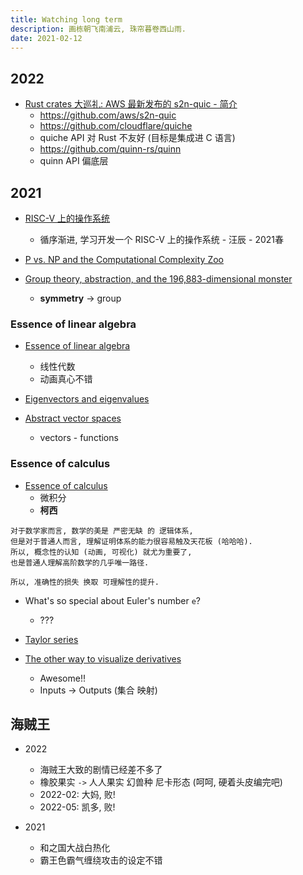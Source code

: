 ```yaml
---
title: Watching long term
description: 画栋朝飞南浦云, 珠帘暮卷西山雨.
date: 2021-02-12
---
```


## 2022

* [Rust crates 大巡礼: AWS 最新发布的 s2n-quic - 简介](https://www.bilibili.com/video/BV19m4y197Jm)
  - https://github.com/aws/s2n-quic
  - https://github.com/cloudflare/quiche
  - quiche API 对 Rust 不友好 (目标是集成进 C 语言)
  - https://github.com/quinn-rs/quinn
  - quinn API 偏底层

## 2021

* [RISC-V 上的操作系统](https://www.bilibili.com/video/BV1Q5411w7z5)
  - 循序渐进, 学习开发一个 RISC-V 上的操作系统 - 汪辰 - 2021春

* [P vs. NP and the Computational Complexity Zoo](https://www.youtube.com/watch?v=YX40hbAHx3s)

* [Group theory, abstraction, and the 196,883-dimensional monster](https://www.youtube.com/watch?v=mH0oCDa74tE)
  - **symmetry** -> group

### Essence of linear algebra

* [Essence of linear algebra](https://www.youtube.com/playlist?list=PLZHQObOWTQDPD3MizzM2xVFitgF8hE_ab)
  - 线性代数
  - 动画真心不错

* [Eigenvectors and eigenvalues](https://www.youtube.com/watch?v=PFDu9oVAE-g)

* [Abstract vector spaces](https://www.youtube.com/watch?v=TgKwz5Ikpc8)
  - vectors - functions

### Essence of calculus

* [Essence of calculus](https://www.youtube.com/playlist?list=PLZHQObOWTQDMsr9K-rj53DwVRMYO3t5Yr)
  - 微积分
  - **柯西**

```
对于数学家而言, 数学的美是 严密无缺 的 逻辑体系,
但是对于普通人而言, 理解证明体系的能力很容易触及天花板 (哈哈哈).
所以, 概念性的认知 (动画, 可视化) 就尤为重要了,
也是普通人理解高阶数学的几乎唯一路径.

所以, 准确性的损失 换取 可理解性的提升.
```

* What's so special about Euler's number `e`?
  - ???

* [Taylor series](https://www.youtube.com/watch?v=3d6DsjIBzJ4)

* [The other way to visualize derivatives](https://www.youtube.com/watch?v=CfW845LNObM)
  - Awesome!!
  - Inputs -> Outputs (集合 映射)

## 海贼王

* 2022
  - 海贼王大致的剧情已经差不多了
  - 橡胶果实 `->` 人人果实 幻兽种 尼卡形态 (呵呵, 硬着头皮编完吧)
  - 2022-02: 大妈, 败!
  - 2022-05: 凯多, 败!

* 2021
  - 和之国大战白热化
  - 霸王色霸气缠绕攻击的设定不错
